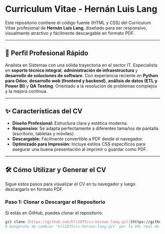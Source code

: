 # Curriculum Vitae - Hernán Luis Lang

Este repositorio contiene el código fuente (HTML y CSS) del Curriculum Vitae profesional de **Hernán Luis Lang**, diseñado para ser responsivo, visualmente atractivo y fácilmente descargable en formato PDF.

---

## 🚀 Perfil Profesional Rápido

Analista en Sistemas con una sólida trayectoria en el sector IT. Especialista en **soporte técnico integral**, **administración de infraestructura** y **desarrollo de soluciones de software**. Con experiencia reciente en **Python para Odoo**, **desarrollo web (frontend y backend)**, **análisis de datos (ETL y Power BI)** y **QA Testing**. Orientado a la resolución de problemas complejos y la mejora continua.

---

## ✨ Características del CV

* **Diseño Profesional:** Estructura clara y estética moderna.
* **Responsivo:** Se adapta perfectamente a diferentes tamaños de pantalla (escritorio, tabletas y móviles).
* **Descargable:** Fácilmente convertible a PDF desde el navegador.
* **Optimizado para Impresión:** Incluye estilos CSS específicos para asegurar una buena presentación al imprimir o guardar como PDF.

---

## 🛠️ Cómo Utilizar y Generar el CV

Sigue estos pasos para visualizar el CV en tu navegador y luego descargarlo en formato PDF.

### Paso 1: Clonar o Descargar el Repositorio

Si estás en GitHub, puedes clonar el repositorio:

```bash
git clone [https://github.com/hll2975/cv-hernan-lang.git](https://github.com/hll2975/cv-hernan-lang.git)
# Asegúrate de cambiar 'hll2975/cv-hernan-lang.git' por la URL real de tu repositorio si es diferente.
